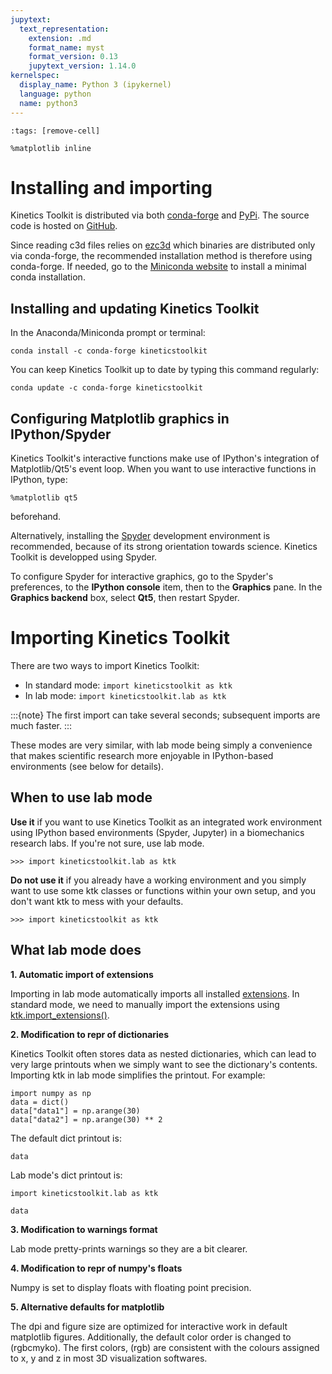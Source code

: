 ```yaml
---
jupytext:
  text_representation:
    extension: .md
    format_name: myst
    format_version: 0.13
    jupytext_version: 1.14.0
kernelspec:
  display_name: Python 3 (ipykernel)
  language: python
  name: python3
---
```


```{code-cell} ipython3
:tags: [remove-cell]

%matplotlib inline
```

# Installing and importing

Kinetics Toolkit is distributed via both [conda-forge](https://anaconda.org/conda-forge/kineticstoolkit) and [PyPi](https://pypi.org/project/kineticstoolkit). The source code is hosted on [GitHub](https://github.com/felixchenier/kineticstoolkit).

Since reading c3d files relies on [ezc3d](https://github.com/pyomeca/ezc3d) which binaries are distributed only via conda-forge, the recommended installation method is therefore using conda-forge. If needed, go to the [Miniconda website](https://docs.conda.io/en/latest/miniconda.html) to install a minimal conda installation.

## Installing and updating Kinetics Toolkit

In the Anaconda/Miniconda prompt or terminal:

```
conda install -c conda-forge kineticstoolkit
```

You can keep Kinetics Toolkit up to date by typing this command regularly:

```
conda update -c conda-forge kineticstoolkit
```

## Configuring Matplotlib graphics in IPython/Spyder

Kinetics Toolkit's interactive functions make use of IPython's integration of Matplotlib/Qt5's event loop. When you want to use interactive functions in IPython, type:

```
%matplotlib qt5
```

beforehand.

Alternatively, installing the [Spyder](https://www.spyder-ide.org/) development environment is recommended, because of its strong orientation towards science. Kinetics Toolkit is developped using Spyder.

To configure Spyder for interactive graphics, go to the Spyder's preferences, to the **IPython console** item, then to the **Graphics** pane. In the **Graphics backend** box, select **Qt5**, then restart Spyder.

# Importing Kinetics Toolkit

There are two ways to import Kinetics Toolkit:

- In standard mode: `import kineticstoolkit as ktk`
- In lab mode: `import kineticstoolkit.lab as ktk`

:::{note}
The first import can take several seconds; subsequent imports are much faster.
:::

These modes are very similar, with lab mode being simply a convenience that makes scientific research more enjoyable in IPython-based environments (see below for details).

## When to use lab mode

**Use it** if you want to use Kinetics Toolkit as an integrated work environment using IPython based environments (Spyder, Jupyter) in a biomechanics research labs. If you're not sure, use lab mode.

    >>> import kineticstoolkit.lab as ktk

**Do not use it** if you already have a working environment and you simply want to use some ktk classes or functions within your own setup, and you don't want ktk to mess with your defaults.

    >>> import kineticstoolkit as ktk

## What lab mode does

**1. Automatic import of extensions**

Importing in lab mode automatically imports all installed [extensions](extensions.md). In standard mode, we need to manually import the extensions using [ktk.import_extensions()](api/kineticstoolkit.import_extensions.rst).

**2. Modification to repr of dictionaries**

Kinetics Toolkit often stores data as nested dictionaries, which can lead to very large printouts when we simply want to see the dictionary's contents. Importing ktk in lab mode simplifies the printout. For example:

```{code-cell} ipython3
import numpy as np
data = dict()
data["data1"] = np.arange(30)
data["data2"] = np.arange(30) ** 2
```

The default dict printout is:

```{code-cell} ipython3
data
```

Lab mode's dict printout is:

```{code-cell} ipython3
import kineticstoolkit.lab as ktk

data
```

**3. Modification to warnings format**

Lab mode pretty-prints warnings so they are a bit clearer.

**4. Modification to repr of numpy's floats**

Numpy is set to display floats with floating point precision.

**5. Alternative defaults for matplotlib**

The dpi and figure size are optimized for interactive work in default matplotlib figures. Additionally, the default color order is changed to (rgbcmyko). The first colors, (rgb) are consistent with the colours assigned to x, y and z in most 3D visualization softwares.
